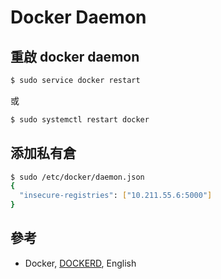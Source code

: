 # Docker Daemon

## 重啟 docker daemon

```bash
$ sudo service docker restart
```

或

```bash
$ sudo systemctl restart docker
```

## 添加私有倉

```bash
$ sudo /etc/docker/daemon.json
{
  "insecure-registries": ["10.211.55.6:5000"]
}
```
## 參考

- Docker, [DOCKERD](https://docs.docker.com/engine/reference/commandline/dockerd/#on-linux), English